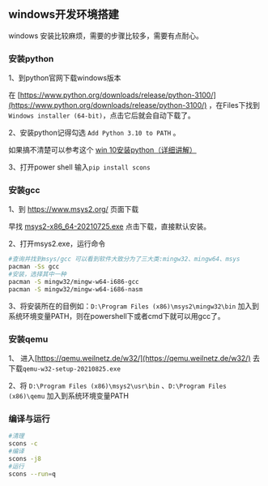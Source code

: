 ## windows开发环境搭建

windows 安装比较麻烦，需要的步骤比较多，需要有点耐心。

### 安装python

1、到python官网下载windows版本 

在 [https://www.python.org/downloads/release/python-3100/](https://www.python.org/downloads/release/python-3100/) ，在Files下找到 `Windows installer (64-bit)`，点击它后就会自动下载了。

2、安装python记得勾选 `Add Python 3.10 to PATH` 。

如果搞不清楚可以参考这个 [win 10安装python（详细讲解）](https://zhuanlan.zhihu.com/p/122435116)

3、打开power shell 输入`pip install scons`


### 安装gcc

1、到 https://www.msys2.org/ 页面下载

早找 [msys2-x86_64-20210725.exe](https://github.com/msys2/msys2-installer/releases/download/2021-07-25/msys2-x86_64-20210725.exe) 点击下载，直接默认安装。

2、打开msys2.exe，运行命令

```bash
#查询并找到msys/gcc 可以看到软件大致分为了三大类:mingw32、mingw64、msys
pacman -Ss gcc
#安装，选择其中一种
pacman -S mingw32/mingw-w64-i686-gcc
pacman -S mingw32/mingw-w64-i686-nasm
```

3、将安装所在的目例如：`D:\Program Files (x86)\msys2\mingw32\bin`  加入到系统环境变量PATH，则在powershell下或者cmd下就可以用gcc了。

### 安装qemu

1、 进入[https://qemu.weilnetz.de/w32/](https://qemu.weilnetz.de/w32/) 去下载`qemu-w32-setup-20210825.exe` 

2、将  `D:\Program Files (x86)\msys2\usr\bin` 、`D:\Program Files (x86)\qemu` 加入到系统环境变量PATH


### 编译与运行

```bash
#清理
scons -c
#编译
scons -j8
#运行
scons --run=q
```
